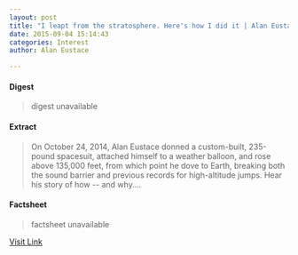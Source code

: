 ```yaml
---
layout: post
title: "I leapt from the stratosphere. Here's how I did it | Alan Eustace"
date: 2015-09-04 15:14:43
categories: Interest
author: Alan Eustace

---
```



#### Digest
>digest unavailable

#### Extract
>On October 24, 2014, Alan Eustace donned a custom-built, 235-pound spacesuit, attached himself to a weather balloon, and rose above 135,000 feet, from which point he dove to Earth, breaking both the sound barrier and previous records for high-altitude jumps. Hear his story of how -- and why....

#### Factsheet
>factsheet unavailable

[Visit Link](http://www.ted.com/talks/alan_eustace_i_leapt_from_the_stratosphere_here_s_how_i_did_it)


